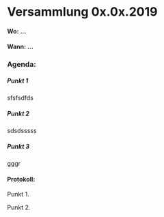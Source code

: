# Versammlung 0x.0x.2019


####  Wo: ...

####  Wann: ...

### Agenda:

##### Punkt 1
sfsfsdfds
##### Punkt 2
sdsdsssss
##### Punkt 3
gggr

#### Protokoll:

Punkt 1.

Punkt 2.
